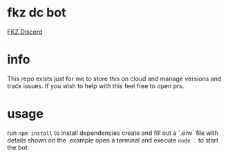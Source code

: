 
# fkz dc bot

[FKZ Discord](https://discord.gg/fkz)

# info

This repo exists just for me to store this on cloud and manage versions and track issues.
If you wish to help with this feel free to open prs.

# usage

run `npm install` to install dependencies
create and fill out a ´.env´ file with details shown on the .example
open a terminal and execute `node .` to start the bot
